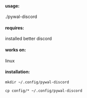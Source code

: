 #### usage: 
./pywal-discord
#### requires: 
installed better discord
#### works on: 
 linux
#### installation:
```
mkdir ~/.config/pywal-discord

cp config/* ~/.config/pywal-discord

```
